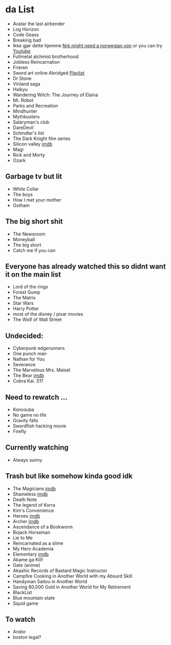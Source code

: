 
# da List
* Avatar the last airbender
* Log Horizon
* Code Geass
* Breaking bad
* Ikke gjør dette hjemme [Nrk might need a norwegian vpn](https://tv.nrk.no/serie/ikke-gjoer-dette-hjemme/sesong/1) or you can try [Youtube](https://www.youtube.com/playlist?list=PLE279C4930CF39A89)
* Fullmetal alchmist brotherhood
* Jobless Reincarnation
* Frieren
* Sword art online Abridged [Playlist](https://www.youtube.com/watch?v=V6kJKxvbgZ0&list=PLuAOJfsMefuej06Q3n4QrSSC7qYjQ-FlU)
* Dr Stone
* Vinland saga
* Haikyu
* Wandering Witch: The Journey of Elaina
* Mr. Robot
* Parks and Recreation
* Mindhunter
* Mythbusters
* Salaryman's club
* DareDevil
* Schindler's list
* The Dark Knight film series
* Silicon valley [imdb](https://www.imdb.com/title/tt2575988)
* Magi
* Rick and Morty
* Ozark

## Garbage tv but lit
* White Collar
* The boys
* How I met your mother
* Gotham

## The big short shit
* The Newsroom 
* Moneyball
* The big short
* Catch me If you can

## Everyone has already watched this so didnt want it on the main list 
* Lord of the rings
* Forest Gump
* The Matrix
* Star Wars
* Harry Potter
* most of the disney / pixar movies
* The Wolf of Wall Street



## Undecided:
* Cyberpunk edgerunners
* One punch man
* Nathan for You
* Severance
* The Marvelous Mrs. Maisel
* The Bear [imdb](https://www.imdb.com/title/tt14452776/?ref_=chttvtp_i_167)
* Cobra Kai. S1?

## Need to rewatch ...
* Konosuba
* No game no life
* Gravity falls
* Swordfish hacking movie
* Firefly

## Currently watching
* Always sunny


## Trash but like somehow kinda good idk
* The Magicians [imdb](https://www.imdb.com/title/tt4254242/)
* Shameless [imdb](https://www.imdb.com/title/tt1586680/?ref_=chttvtp_t_211)
* Death Note
* The legend of Korra
* Kim's Convenience 
* Heroes [imdb](https://www.imdb.com/title/tt0813715/)
* Archer [imdb](https://www.imdb.com/title/tt1486217/?ref_=chttvtp_i_155)
* Ascendance of a Bookworm
* Bojack Horseman 
* Lie to Me
* Reincarnated as a slime
* My Hero Academia
* Elementary [imdb](https://www.imdb.com/title/tt2191671/)
* Akame ga Kill!
* Gate (anime)
* Akashic Records of Bastard Magic Instructor
* Campfire Cooking in Another World with my Absurd Skill
* Handyman Saitou in Another World
* Saving 80,000 Gold in Another World for My Retirement
* BlackList
* Blue mountain state
* Squid game




## To watch
* Andor
* boston legal?